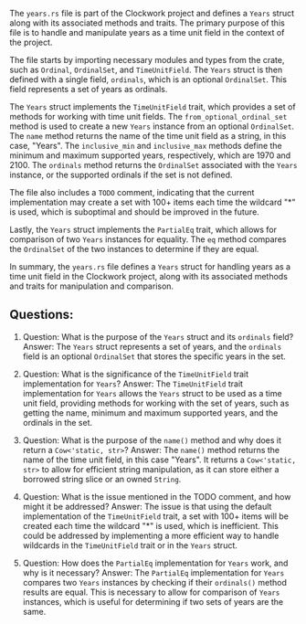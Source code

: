 The `years.rs` file is part of the Clockwork project and defines a `Years` struct along with its associated methods and traits. The primary purpose of this file is to handle and manipulate years as a time unit field in the context of the project.

The file starts by importing necessary modules and types from the crate, such as `Ordinal`, `OrdinalSet`, and `TimeUnitField`. The `Years` struct is then defined with a single field, `ordinals`, which is an optional `OrdinalSet`. This field represents a set of years as ordinals.

The `Years` struct implements the `TimeUnitField` trait, which provides a set of methods for working with time unit fields. The `from_optional_ordinal_set` method is used to create a new `Years` instance from an optional `OrdinalSet`. The `name` method returns the name of the time unit field as a string, in this case, "Years". The `inclusive_min` and `inclusive_max` methods define the minimum and maximum supported years, respectively, which are 1970 and 2100. The `ordinals` method returns the `OrdinalSet` associated with the `Years` instance, or the supported ordinals if the set is not defined.

The file also includes a `TODO` comment, indicating that the current implementation may create a set with 100+ items each time the wildcard "\*" is used, which is suboptimal and should be improved in the future.

Lastly, the `Years` struct implements the `PartialEq` trait, which allows for comparison of two `Years` instances for equality. The `eq` method compares the `OrdinalSet` of the two instances to determine if they are equal.

In summary, the `years.rs` file defines a `Years` struct for handling years as a time unit field in the Clockwork project, along with its associated methods and traits for manipulation and comparison.

## Questions:

1. Question: What is the purpose of the `Years` struct and its `ordinals` field?
   Answer: The `Years` struct represents a set of years, and the `ordinals` field is an optional `OrdinalSet` that stores the specific years in the set.

2. Question: What is the significance of the `TimeUnitField` trait implementation for `Years`?
   Answer: The `TimeUnitField` trait implementation for `Years` allows the `Years` struct to be used as a time unit field, providing methods for working with the set of years, such as getting the name, minimum and maximum supported years, and the ordinals in the set.

3. Question: What is the purpose of the `name()` method and why does it return a `Cow<'static, str>`?
   Answer: The `name()` method returns the name of the time unit field, in this case "Years". It returns a `Cow<'static, str>` to allow for efficient string manipulation, as it can store either a borrowed string slice or an owned `String`.

4. Question: What is the issue mentioned in the TODO comment, and how might it be addressed?
   Answer: The issue is that using the default implementation of the `TimeUnitField` trait, a set with 100+ items will be created each time the wildcard "\*" is used, which is inefficient. This could be addressed by implementing a more efficient way to handle wildcards in the `TimeUnitField` trait or in the `Years` struct.

5. Question: How does the `PartialEq` implementation for `Years` work, and why is it necessary?
   Answer: The `PartialEq` implementation for `Years` compares two `Years` instances by checking if their `ordinals()` method results are equal. This is necessary to allow for comparison of `Years` instances, which is useful for determining if two sets of years are the same.
